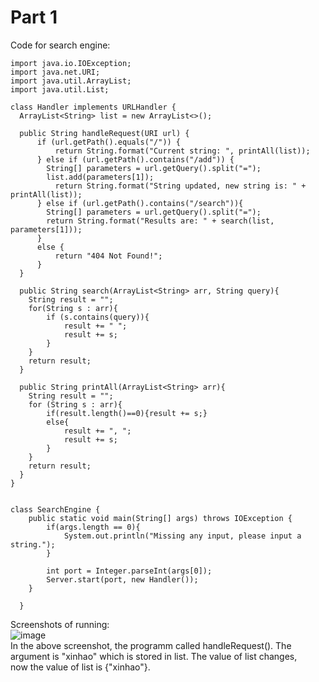 # Part 1  
Code for search engine:  
```
import java.io.IOException;
import java.net.URI;
import java.util.ArrayList;
import java.util.List;

class Handler implements URLHandler {
  ArrayList<String> list = new ArrayList<>();

  public String handleRequest(URI url) {
      if (url.getPath().equals("/")) {
          return String.format("Current string: ", printAll(list));
      } else if (url.getPath().contains("/add")) {
        String[] parameters = url.getQuery().split("=");
        list.add(parameters[1]);
          return String.format("String updated, new string is: " + printAll(list));
      } else if (url.getPath().contains("/search")){
        String[] parameters = url.getQuery().split("=");
        return String.format("Results are: " + search(list, parameters[1]));
      }
      else {
          return "404 Not Found!";
      }
  }

  public String search(ArrayList<String> arr, String query){
    String result = "";
    for(String s : arr){
        if (s.contains(query)){
            result += " ";
            result += s;
        }
    }
    return result;
  }

  public String printAll(ArrayList<String> arr){
    String result = "";
    for (String s : arr){
        if(result.length()==0){result += s;}
        else{
            result += ", ";
            result += s;
        }
    }
    return result;
  }
}


class SearchEngine {
    public static void main(String[] args) throws IOException {
        if(args.length == 0){
            System.out.println("Missing any input, please input a string.");
        }

        int port = Integer.parseInt(args[0]);
        Server.start(port, new Handler());
    }
    
  }
```  
Screenshots of running:  
![image](https://i.imgur.com/vQNNcJB.png)  
In the above screenshot, the programm called handleRequest(). The argument is "xinhao" which is stored in list. The value of list changes,  
now the value of list is {"xinhao"}.  

